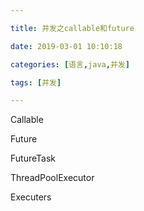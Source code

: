 ```yaml
---

title: 并发之callable和future

date: 2019-03-01 10:10:18

categories: [语言,java,并发]

tags: [并发]

---
```


Callable 

Future

FutureTask

ThreadPoolExecutor

Executers

